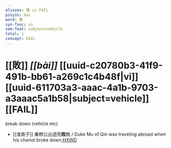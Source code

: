 ```yaml
---
aliases: 敗 vi FAIL
pinyin: bài
word: 敗
syn-func: vi
sem-feat: subject=vehicle
total: 1
concept: FAIL 
---
```

# [[敗]] *[[bài]]*  [[uuid-c20780b3-41f9-491b-bb61-a269c1c4b48f|vi]] [[uuid-611703a3-aaac-4a1b-9703-a3aaac5a1b58|subject=vehicle]] [[FAIL]]
break down (vehicle etc)
 - [[淮南子]] 秦穆公出遊而**敗**敗 / Duke Mu of Qin was traveling abroad when his chariot broke down,[HXWD](https://hxwd.org/textview.html?location=KR3j0010_tls_013-28a.40)
